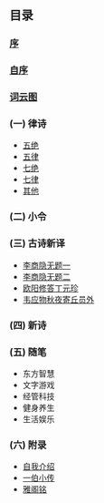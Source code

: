 ## 目录
### [序](xu.md)
### [自序](zi_xu.md)
### [词云图](word_cloud.md)
### (一) 律诗
- [五绝](wu_jue/README.md)
- [五律](wu_lv/README.md)
- [七绝](qi_jue/README.md)
- [七律](qi_lv/README.md)
- [其他](other.md)

### (二) 小令
### (三) 古诗新译
- [李商隐无题一](translate/01.md)
- [李商隐无题二](translate/02.md)
- [欧阳修答丁元珍](translate/03.md)
- [韦应物秋夜寄丘员外](translate/04.md)

### (四) 新诗
### (五) 随笔
- 东方智慧
- 文字游戏
- 经管科技
- 健身养生
- 生活娱乐

### (六) 附录
- [自我介绍](appendix/self_intro)
- [一伯小传](appendix/yi_bo.md)
- [雅阁铭](appendix/ya_ge.md)
